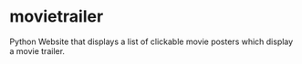# movietrailer
Python Website that displays a list of clickable movie posters which display a movie trailer.
